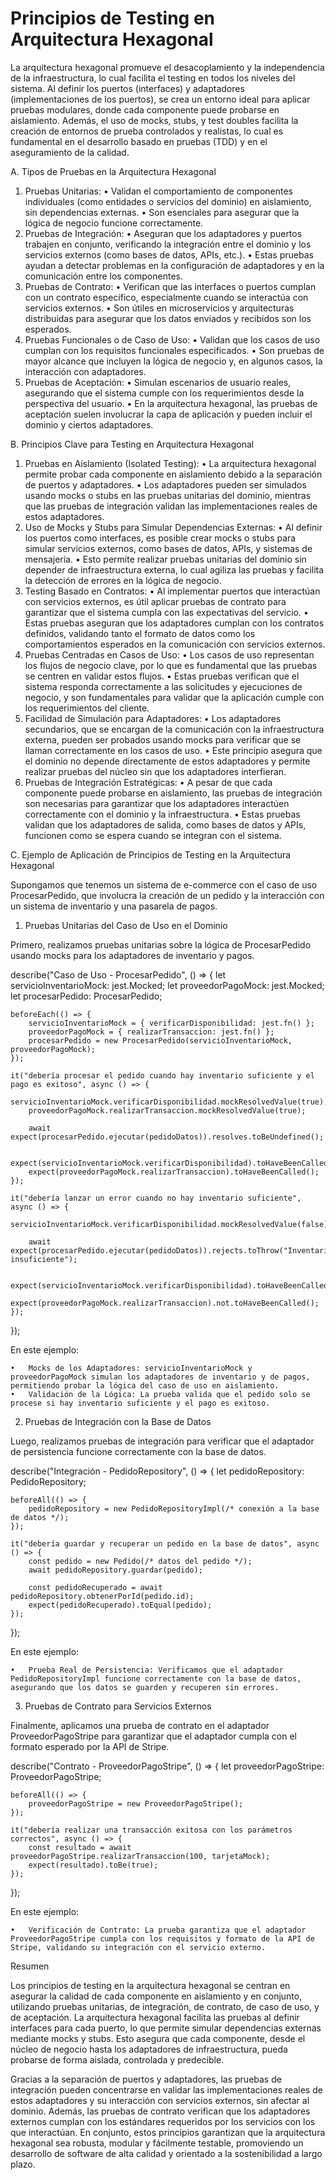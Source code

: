 # Principios de Testing en Arquitectura Hexagonal

La arquitectura hexagonal promueve el desacoplamiento y la independencia de la infraestructura, lo cual facilita el testing en todos los niveles del sistema. Al definir los puertos (interfaces) y adaptadores (implementaciones de los puertos), se crea un entorno ideal para aplicar pruebas modulares, donde cada componente puede probarse en aislamiento. Además, el uso de mocks, stubs, y test doubles facilita la creación de entornos de prueba controlados y realistas, lo cual es fundamental en el desarrollo basado en pruebas (TDD) y en el aseguramiento de la calidad.

A. Tipos de Pruebas en la Arquitectura Hexagonal

1.	Pruebas Unitarias:
	•	Validan el comportamiento de componentes individuales (como entidades o servicios del dominio) en aislamiento, sin dependencias externas.
	•	Son esenciales para asegurar que la lógica de negocio funcione correctamente.
2.	Pruebas de Integración:
	•	Aseguran que los adaptadores y puertos trabajen en conjunto, verificando la integración entre el dominio y los servicios externos (como bases de datos, APIs, etc.).
	•	Estas pruebas ayudan a detectar problemas en la configuración de adaptadores y en la comunicación entre los componentes.
3.	Pruebas de Contrato:
	•	Verifican que las interfaces o puertos cumplan con un contrato específico, especialmente cuando se interactúa con servicios externos.
	•	Son útiles en microservicios y arquitecturas distribuidas para asegurar que los datos enviados y recibidos son los esperados.
4.	Pruebas Funcionales o de Caso de Uso:
	•	Validan que los casos de uso cumplan con los requisitos funcionales especificados.
	•	Son pruebas de mayor alcance que incluyen la lógica de negocio y, en algunos casos, la interacción con adaptadores.
5.	Pruebas de Aceptación:
	•	Simulan escenarios de usuario reales, asegurando que el sistema cumple con los requerimientos desde la perspectiva del usuario.
	•	En la arquitectura hexagonal, las pruebas de aceptación suelen involucrar la capa de aplicación y pueden incluir el dominio y ciertos adaptadores.

B. Principios Clave para Testing en Arquitectura Hexagonal

1.	Pruebas en Aislamiento (Isolated Testing):
	•	La arquitectura hexagonal permite probar cada componente en aislamiento debido a la separación de puertos y adaptadores.
	•	Los adaptadores pueden ser simulados usando mocks o stubs en las pruebas unitarias del dominio, mientras que las pruebas de integración validan las implementaciones reales de estos adaptadores.
2.	Uso de Mocks y Stubs para Simular Dependencias Externas:
	•	Al definir los puertos como interfaces, es posible crear mocks o stubs para simular servicios externos, como bases de datos, APIs, y sistemas de mensajería.
	•	Esto permite realizar pruebas unitarias del dominio sin depender de infraestructura externa, lo cual agiliza las pruebas y facilita la detección de errores en la lógica de negocio.
3.	Testing Basado en Contratos:
	•	Al implementar puertos que interactúan con servicios externos, es útil aplicar pruebas de contrato para garantizar que el sistema cumpla con las expectativas del servicio.
	•	Estas pruebas aseguran que los adaptadores cumplan con los contratos definidos, validando tanto el formato de datos como los comportamientos esperados en la comunicación con servicios externos.
4.	Pruebas Centradas en Casos de Uso:
	•	Los casos de uso representan los flujos de negocio clave, por lo que es fundamental que las pruebas se centren en validar estos flujos.
	•	Estas pruebas verifican que el sistema responda correctamente a las solicitudes y ejecuciones de negocio, y son fundamentales para validar que la aplicación cumple con los requerimientos del cliente.
5.	Facilidad de Simulación para Adaptadores:
	•	Los adaptadores secundarios, que se encargan de la comunicación con la infraestructura externa, pueden ser probados usando mocks para verificar que se llaman correctamente en los casos de uso.
	•	Este principio asegura que el dominio no depende directamente de estos adaptadores y permite realizar pruebas del núcleo sin que los adaptadores interfieran.
6.	Pruebas de Integración Estratégicas:
	•	A pesar de que cada componente puede probarse en aislamiento, las pruebas de integración son necesarias para garantizar que los adaptadores interactúen correctamente con el dominio y la infraestructura.
	•	Estas pruebas validan que los adaptadores de salida, como bases de datos y APIs, funcionen como se espera cuando se integran con el sistema.

C. Ejemplo de Aplicación de Principios de Testing en la Arquitectura Hexagonal

Supongamos que tenemos un sistema de e-commerce con el caso de uso ProcesarPedido, que involucra la creación de un pedido y la interacción con un sistema de inventario y una pasarela de pagos.

1. Pruebas Unitarias del Caso de Uso en el Dominio

Primero, realizamos pruebas unitarias sobre la lógica de ProcesarPedido usando mocks para los adaptadores de inventario y pagos.

describe("Caso de Uso - ProcesarPedido", () => {
    let servicioInventarioMock: jest.Mocked<ServicioInventario>;
    let proveedorPagoMock: jest.Mocked<ProveedorPago>;
    let procesarPedido: ProcesarPedido;

    beforeEach(() => {
        servicioInventarioMock = { verificarDisponibilidad: jest.fn() };
        proveedorPagoMock = { realizarTransaccion: jest.fn() };
        procesarPedido = new ProcesarPedido(servicioInventarioMock, proveedorPagoMock);
    });

    it("debería procesar el pedido cuando hay inventario suficiente y el pago es exitoso", async () => {
        servicioInventarioMock.verificarDisponibilidad.mockResolvedValue(true);
        proveedorPagoMock.realizarTransaccion.mockResolvedValue(true);

        await expect(procesarPedido.ejecutar(pedidoDatos)).resolves.toBeUndefined();

        expect(servicioInventarioMock.verificarDisponibilidad).toHaveBeenCalled();
        expect(proveedorPagoMock.realizarTransaccion).toHaveBeenCalled();
    });

    it("debería lanzar un error cuando no hay inventario suficiente", async () => {
        servicioInventarioMock.verificarDisponibilidad.mockResolvedValue(false);

        await expect(procesarPedido.ejecutar(pedidoDatos)).rejects.toThrow("Inventario insuficiente");

        expect(servicioInventarioMock.verificarDisponibilidad).toHaveBeenCalled();
        expect(proveedorPagoMock.realizarTransaccion).not.toHaveBeenCalled();
    });
});

En este ejemplo:

	•	Mocks de los Adaptadores: servicioInventarioMock y proveedorPagoMock simulan los adaptadores de inventario y de pagos, permitiendo probar la lógica del caso de uso en aislamiento.
	•	Validación de la Lógica: La prueba valida que el pedido solo se procese si hay inventario suficiente y el pago es exitoso.

2. Pruebas de Integración con la Base de Datos

Luego, realizamos pruebas de integración para verificar que el adaptador de persistencia funcione correctamente con la base de datos.

describe("Integración - PedidoRepository", () => {
    let pedidoRepository: PedidoRepository;

    beforeAll(() => {
        pedidoRepository = new PedidoRepositoryImpl(/* conexión a la base de datos */);
    });

    it("debería guardar y recuperar un pedido en la base de datos", async () => {
        const pedido = new Pedido(/* datos del pedido */);
        await pedidoRepository.guardar(pedido);

        const pedidoRecuperado = await pedidoRepository.obtenerPorId(pedido.id);
        expect(pedidoRecuperado).toEqual(pedido);
    });
});

En este ejemplo:

	•	Prueba Real de Persistencia: Verificamos que el adaptador PedidoRepositoryImpl funcione correctamente con la base de datos, asegurando que los datos se guarden y recuperen sin errores.

3. Pruebas de Contrato para Servicios Externos

Finalmente, aplicamos una prueba de contrato en el adaptador ProveedorPagoStripe para garantizar que el adaptador cumpla con el formato esperado por la API de Stripe.

describe("Contrato - ProveedorPagoStripe", () => {
    let proveedorPagoStripe: ProveedorPagoStripe;

    beforeAll(() => {
        proveedorPagoStripe = new ProveedorPagoStripe();
    });

    it("debería realizar una transacción exitosa con los parámetros correctos", async () => {
        const resultado = await proveedorPagoStripe.realizarTransaccion(100, tarjetaMock);
        expect(resultado).toBe(true);
    });
});

En este ejemplo:

	•	Verificación de Contrato: La prueba garantiza que el adaptador ProveedorPagoStripe cumpla con los requisitos y formato de la API de Stripe, validando su integración con el servicio externo.

Resumen

Los principios de testing en la arquitectura hexagonal se centran en asegurar la calidad de cada componente en aislamiento y en conjunto, utilizando pruebas unitarias, de integración, de contrato, de caso de uso, y de aceptación. La arquitectura hexagonal facilita las pruebas al definir interfaces para cada puerto, lo que permite simular dependencias externas mediante mocks y stubs. Esto asegura que cada componente, desde el núcleo de negocio hasta los adaptadores de infraestructura, pueda probarse de forma aislada, controlada y predecible.

Gracias a la separación de puertos y adaptadores, las pruebas de integración pueden concentrarse en validar las implementaciones reales de estos adaptadores y su interacción con servicios externos, sin afectar al dominio. Además, las pruebas de contrato verifican que los adaptadores externos cumplan con los estándares requeridos por los servicios con los que interactúan. En conjunto, estos principios garantizan que la arquitectura hexagonal sea robusta, modular y fácilmente testable, promoviendo un desarrollo de software de alta calidad y orientado a la sostenibilidad a largo plazo.
